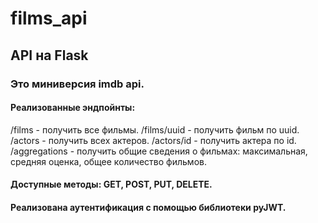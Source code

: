 # films_api
## API на Flask
### Это миниверсия imdb api.
#### Реализованные эндпойнты:
/films  - получить все фильмы. 
/films/uuid   - получить фильм по uuid. 
/actors       - получить всех актеров. 
/actors/id    - получить актера по id. 
/aggregations - получить общие сведения о фильмах: максимальная, средняя оценка, общее количество фильмов. 
#### Доступные методы: GET, POST, PUT, DELETE. 
#### Реализована аутентификация с помощью библиотеки pyJWT.
